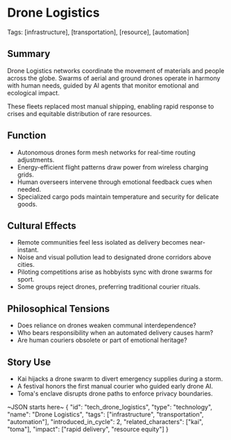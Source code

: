 # Drone Logistics
Tags: [infrastructure], [transportation], [resource], [automation]

## Summary
Drone Logistics networks coordinate the movement of materials and people across the globe. Swarms of aerial and ground drones operate in harmony with human needs, guided by AI agents that monitor emotional and ecological impact.

These fleets replaced most manual shipping, enabling rapid response to crises and equitable distribution of rare resources.

## Function
- Autonomous drones form mesh networks for real-time routing adjustments.
- Energy-efficient flight patterns draw power from wireless charging grids.
- Human overseers intervene through emotional feedback cues when needed.
- Specialized cargo pods maintain temperature and security for delicate goods.

## Cultural Effects
- Remote communities feel less isolated as delivery becomes near-instant.
- Noise and visual pollution lead to designated drone corridors above cities.
- Piloting competitions arise as hobbyists sync with drone swarms for sport.
- Some groups reject drones, preferring traditional courier rituals.

## Philosophical Tensions
- Does reliance on drones weaken communal interdependence?
- Who bears responsibility when an automated delivery causes harm?
- Are human couriers obsolete or part of emotional heritage?

## Story Use
- Kai hijacks a drone swarm to divert emergency supplies during a storm.
- A festival honors the first manual courier who guided early drone AI.
- Toma's enclave disrupts drone paths to enforce privacy boundaries.

~JSON starts here~
{
  "id": "tech_drone_logistics",
  "type": "technology",
  "name": "Drone Logistics",
  "tags": ["infrastructure", "transportation", "automation"],
  "introduced_in_cycle": 2,
  "related_characters": ["kai", "toma"],
  "impact": ["rapid delivery", "resource equity"]
}

